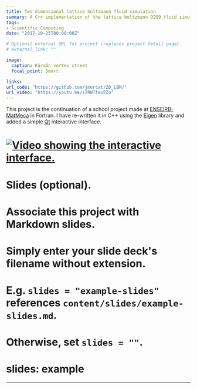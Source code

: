 ```yaml
---
title: Two dimensional lattice boltzmann fluid simulation
summary: A C++ implementation of the lattice boltzmann D2Q9 fluid simulation with immersed boundaries.
tags:
- Scientific Computing
date: "2017-10-25T00:00:00Z"

# Optional external URL for project (replaces project detail page).
# external_link: ""

image:
  caption: Kármán vortex street
  focal_point: Smart

links:
url_code: "https://github.com/jmercat/2D_LBM/"
url_video: "https://youtu.be/s7RWTfwuPZo"
---
```



This project is the continuation of a school project made at [ENSEIRB-MatMeca](https://enseirb-matmeca.bordeaux-inp.fr) in Fortran. I have re-written it in C++ using the [Eigen](https://eigen.tuxfamily.org/index.php?title=Main_Page) library and added a simple [Qt](https://www.qt.io/) interactive interface.

# [![Video showing the interactive interface.](http://img.youtube.com/vi/s7RWTfwuPZo/0.jpg)](http://www.youtube.com/watch?v=s7RWTfwuPZo)

# Slides (optional).
#   Associate this project with Markdown slides.
#   Simply enter your slide deck's filename without extension.
#   E.g. `slides = "example-slides"` references `content/slides/example-slides.md`.
#   Otherwise, set `slides = ""`.
# slides: example

---

